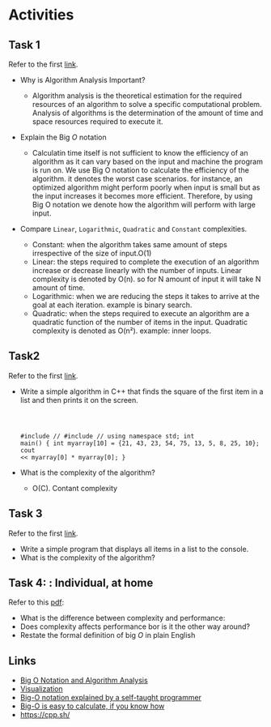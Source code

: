 # Activities

## Task 1

Refer to the first [link](#links).

- Why is Algorithm Analysis Important?
  - Algorithm analysis is the theoretical estimation for the required resources of an algorithm to solve a specific computational problem. Analysis of algorithms is the determination of the amount of time and space resources required to execute it.
  
- Explain the Big $O$ notation
  - Calculatin time itself is not sufficient to know the efficiency of an algorithm as it can vary based on the input and machine the program is run on. We use Big O notation to calculate the efficiency of the algorithm. it denotes the worst case scenarios. for instance, an optimized algorithm might perform poorly when input is small but as the input increases it becomes more efficient. Therefore, by using Big O notation we denote how the algorithm will perform with large input.
- Compare `Linear`, `Logarithmic`, `Quadratic` and `Constant` complexities.
  - Constant: when the algorithm takes same amount of steps irrespective of the size of input.O(1)
  - Linear: the steps required to complete the execution of an algorithm increase or decrease linearly with the number of inputs. Linear complexity is denoted by O(n). so for N amount of input it will take N amount of time. 
  - Logarithmic: when we are reducing the steps it takes to arrive at the goal at each iteration. example is binary search.
  - Quadratic: when the steps required to execute an algorithm are a quadratic function of the number of items in the input. Quadratic complexity is denoted as O(n²). example: inner loops. 

## Task2

Refer to the first [link](#links).

- Write a simple algorithm in C++ that finds the square of the first item in a list and then prints it on the screen.
  
  <code>
 
  #include //<iostream>
    #include //<string>
    using namespace std;
int main()
{
    int myarray[10] = {21, 43, 23, 54, 75, 13, 5, 8, 25, 10};
    cout << myarray[0] * myarray[0];
}
  </code>
- What is the complexity of the algorithm?
  - O(C). Contant complexity

## Task 3

Refer to the first [link](#links).

- Write a simple program that displays all items in a list to the console.
- What is the complexity of the algorithm?

## Task 4: : Individual, at home

Refer to this [pdf](./big_o.pdf):

- What is the difference between complexity and performance:
- Does complexity affects performance bor is it the other way around?
- Restate the formal definition of big $O$ in plain English

## Links

- [Big O Notation and Algorithm Analysis ](https://stackabuse.com/big-o-notation-and-algorithm-analysis-with-python-examples/)
- [Visualization](https://www.cs.usfca.edu/~galles/visualization/Search.html)
- [Big-O notation explained by a self-taught programmer](https://justin.abrah.ms/computer-science/big-o-notation-explained.html)
- [Big-O is easy to calculate, if you know how](https://justin.abrah.ms/computer-science/how-to-calculate-big-o.html)
- https://cpp.sh/
